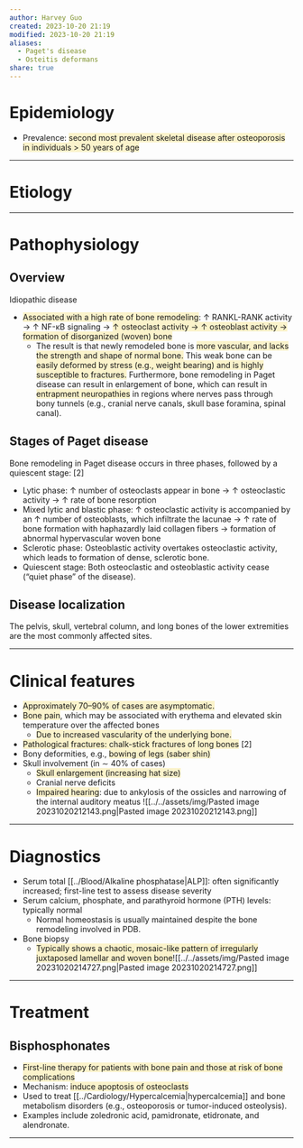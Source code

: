```yaml
---
author: Harvey Guo
created: 2023-10-20 21:19
modified: 2023-10-20 21:19
aliases:
  - Paget's disease
  - Osteitis deformans
share: true
---
```

# Epidemiology
- Prevalence: <span style="background:rgba(240, 200, 0, 0.2)">second most prevalent skeletal disease after osteoporosis in individuals > 50 years of age</span>

---
# Etiology


---
# Pathophysiology
## Overview
Idiopathic disease 
- <span style="background:rgba(240, 200, 0, 0.2)">Associated with a high rate of bone remodeling</span>: ↑ RANKL-RANK activity → ↑ NF-κB signaling → <span style="background:rgba(240, 200, 0, 0.2)">↑ osteoclast activity → ↑ osteoblast activity → formation of disorganized (woven) bone </span>
	- The result is that newly remodeled bone is <span style="background:rgba(240, 200, 0, 0.2)">more vascular, and lacks the strength and shape of normal bone.</span> This weak bone can be <span style="background:rgba(240, 200, 0, 0.2)">easily deformed by stress (e.g., weight bearing) and is highly susceptible to fractures.</span> Furthermore, bone remodeling in Paget disease can result in enlargement of bone, which can result in<span style="background:rgba(240, 200, 0, 0.2)"> entrapment neuropathies</span> in regions where nerves pass through bony tunnels (e.g., cranial nerve canals, skull base foramina, spinal canal).
## Stages of Paget disease
Bone remodeling in Paget disease occurs in three phases, followed by a quiescent stage: [2]
- Lytic phase: ↑ number of osteoclasts appear in bone → ↑ osteoclastic activity → ↑ rate of bone resorption 
- Mixed lytic and blastic phase: ↑ osteoclastic activity is accompanied by an ↑ number of osteoblasts, which infiltrate the lacunae  → ↑ rate of bone formation with haphazardly laid collagen fibers  → formation of abnormal hypervascular woven bone 
- Sclerotic phase: Osteoblastic activity overtakes osteoclastic activity, which leads to formation of dense, sclerotic bone.
- Quiescent stage: Both osteoclastic and osteoblastic activity cease (“quiet phase” of the disease).
## Disease localization
The pelvis, skull, vertebral column, and long bones of the lower extremities are the most commonly affected sites.

---
# Clinical features
- <span style="background:rgba(240, 200, 0, 0.2)">Approximately 70–90% of cases are asymptomatic. </span>
- <span style="background:rgba(240, 200, 0, 0.2)">Bone pain</span>, which may be associated with erythema and elevated skin temperature over the affected bones 
	- <span style="background:rgba(240, 200, 0, 0.2)">Due to increased vascularity of the underlying bone.</span>
- <span style="background:rgba(240, 200, 0, 0.2)">Pathological fractures: chalk-stick fractures of long bones</span>  [2]
- Bony deformities, e.g., <span style="background:rgba(240, 200, 0, 0.2)">bowing of legs (saber shin)</span>
- Skull involvement (in ∼ 40% of cases)
	- <span style="background:rgba(240, 200, 0, 0.2)">Skull enlargement (increasing hat size) </span>
	- Cranial nerve deficits
	- <span style="background:rgba(240, 200, 0, 0.2)">Impaired hearing</span>: due to ankylosis of the ossicles  and narrowing of the internal auditory meatus
![[../../assets/img/Pasted image 20231020212143.png|Pasted image 20231020212143.png]]

---
# Diagnostics
- Serum total [[../Blood/Alkaline phosphatase|ALP]]: often significantly increased; first-line test to assess disease severity 
- Serum calcium, phosphate, and parathyroid hormone (PTH) levels: typically normal
	- Normal homeostasis is usually maintained despite the bone remodeling involved in PDB.
- Bone biopsy
	- <span style="background:rgba(240, 200, 0, 0.2)">Typically shows a chaotic, mosaic-like pattern of irregularly juxtaposed lamellar and woven bone</span>![[../../assets/img/Pasted image 20231020214727.png|Pasted image 20231020214727.png]]

---
# Treatment
## Bisphosphonates
- <span style="background:rgba(240, 200, 0, 0.2)">First-line therapy for patients with bone pain and those at risk of bone complications</span>
- Mechanism: <span style="background:rgba(240, 200, 0, 0.2)">induce apoptosis of osteoclasts</span>
- Used to treat [[../Cardiology/Hypercalcemia|hypercalcemia]] and bone metabolism disorders (e.g., osteoporosis or tumor-induced osteolysis).
- Examples include zoledronic acid, pamidronate, etidronate, and alendronate.

---
